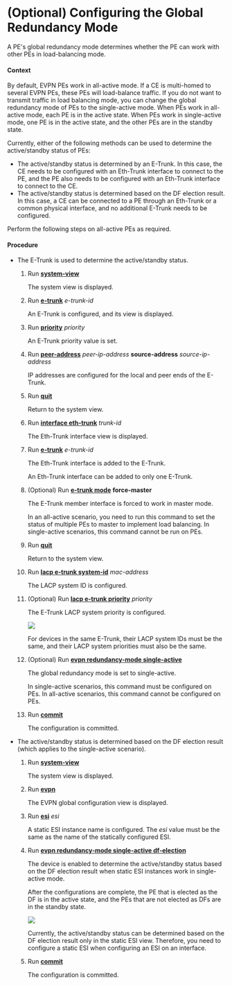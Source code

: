 (Optional) Configuring the Global Redundancy Mode
=================================================

A PE's global redundancy mode determines whether the PE can work with other PEs in load-balancing mode.

#### Context

By default, EVPN PEs work in all-active mode. If a CE is multi-homed to several EVPN PEs, these PEs will load-balance traffic. If you do not want to transmit traffic in load balancing mode, you can change the global redundancy mode of PEs to the single-active mode. When PEs work in all-active mode, each PE is in the active state. When PEs work in single-active mode, one PE is in the active state, and the other PEs are in the standby state.

Currently, either of the following methods can be used to determine the active/standby status of PEs:

* The active/standby status is determined by an E-Trunk. In this case, the CE needs to be configured with an Eth-Trunk interface to connect to the PE, and the PE also needs to be configured with an Eth-Trunk interface to connect to the CE.
* The active/standby status is determined based on the DF election result. In this case, a CE can be connected to a PE through an Eth-Trunk or a common physical interface, and no additional E-Trunk needs to be configured.

Perform the following steps on all-active PEs as required.


#### Procedure

* The E-Trunk is used to determine the active/standby status.
  1. Run [**system-view**](cmdqueryname=system-view)
     
     
     
     The system view is displayed.
  2. Run [**e-trunk**](cmdqueryname=e-trunk) *e-trunk-id*
     
     
     
     An E-Trunk is configured, and its view is displayed.
  3. Run [**priority**](cmdqueryname=priority) *priority*
     
     
     
     An E-Trunk priority value is set.
  4. Run [**peer-address**](cmdqueryname=peer-address) *peer-ip-address* **source-address** *source-ip-address*
     
     
     
     IP addresses are configured for the local and peer ends of the E-Trunk.
  5. Run [**quit**](cmdqueryname=quit)
     
     
     
     Return to the system view.
  6. Run [**interface eth-trunk**](cmdqueryname=interface+eth-trunk) *trunk-id*
     
     
     
     The Eth-Trunk interface view is displayed.
  7. Run [**e-trunk**](cmdqueryname=e-trunk) *e-trunk-id*
     
     
     
     The Eth-Trunk interface is added to the E-Trunk.
     
     An Eth-Trunk interface can be added to only one E-Trunk.
  8. (Optional) Run [**e-trunk mode**](cmdqueryname=e-trunk+mode) **force-master**
     
     
     
     The E-Trunk member interface is forced to work in master mode.
     
     In an all-active scenario, you need to run this command to set the status of multiple PEs to master to implement load balancing. In single-active scenarios, this command cannot be run on PEs.
  9. Run [**quit**](cmdqueryname=quit)
     
     
     
     Return to the system view.
  10. Run [**lacp e-trunk system-id**](cmdqueryname=lacp+e-trunk+system-id) *mac-address*
      
      
      
      The LACP system ID is configured.
  11. (Optional) Run [**lacp e-trunk priority**](cmdqueryname=lacp+e-trunk+priority) *priority*
      
      
      
      The E-Trunk LACP system priority is configured.
      
      
      
      ![](../../../../public_sys-resources/note_3.0-en-us.png) 
      
      For devices in the same E-Trunk, their LACP system IDs must be the same, and their LACP system priorities must also be the same.
  12. (Optional) Run [**evpn redundancy-mode single-active**](cmdqueryname=evpn+redundancy-mode+single-active)
      
      
      
      The global redundancy mode is set to single-active.
      
      In single-active scenarios, this command must be configured on PEs. In all-active scenarios, this command cannot be configured on PEs.
  13. Run [**commit**](cmdqueryname=commit)
      
      
      
      The configuration is committed.
* The active/standby status is determined based on the DF election result (which applies to the single-active scenario).
  1. Run [**system-view**](cmdqueryname=system-view)
     
     
     
     The system view is displayed.
  2. Run [**evpn**](cmdqueryname=evpn+%28system+view%29)
     
     
     
     The EVPN global configuration view is displayed.
  3. Run [**esi**](cmdqueryname=esi) *esi*
     
     
     
     A static ESI instance name is configured. The *esi* value must be the same as the name of the statically configured ESI.
  4. Run [**evpn redundancy-mode single-active df-election**](cmdqueryname=evpn+redundancy-mode+single-active+df-election)
     
     
     
     The device is enabled to determine the active/standby status based on the DF election result when static ESI instances work in single-active mode.
     
     
     
     After the configurations are complete, the PE that is elected as the DF is in the active state, and the PEs that are not elected as DFs are in the standby state.
     
     ![](../../../../public_sys-resources/note_3.0-en-us.png) 
     
     Currently, the active/standby status can be determined based on the DF election result only in the static ESI view. Therefore, you need to configure a static ESI when configuring an ESI on an interface.
  5. Run [**commit**](cmdqueryname=commit)
     
     
     
     The configuration is committed.